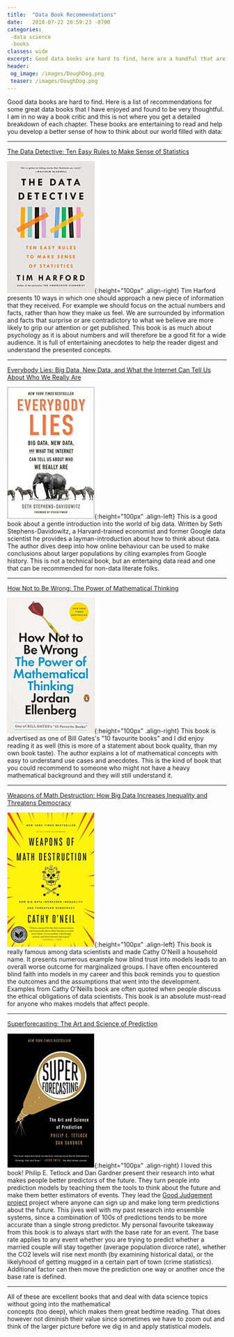 ```yaml
---
title:  "Data Book Recommendations"
date:   2018-07-22 20:59:23 -0700
categories: 
 -data science 
 -books
classes: wide
excerpt: Good data books are hard to find, here are a handful that are great.
header:
 og_image: /images/DoughDog.png
 teaser: /images/DoughDog.png
---
```



Good data books are hard to find. Here is a list of recommendations for some great data books that I have enjoyed and found to be very thoughtful. I am in no way a book critic and this is not where you get a detailed breakdown of each chapter. These books are entertaining to read and help you develop a better sense of how to think about our world filled with data:

---
 
 [The Data Detective: Ten Easy Rules to Make Sense of Statistics](https://www.amazon.ca/Data-Detective-Rules-Sense-Statistics/dp/0593084594)
 
 ![The Data Detective](/images/data_book_data_detective.jpg){:height="100px" .align-right} 
Tim Harford presents 10 ways in which one should approach a new piece of information that they received. For example we should focus on the actual numbers and facts, rather than how they make us feel. We are surrounded by information and facts that surprise or are contradictory to what we believe are more likely to grip our attention or get published. This book is as much about psychology as it is about numbers and will therefore be a good fit for a wide audience. It is full of entertaining anecdotes to help the reader digest and understand the presented concepts.


---
 
 [Everybody Lies: Big Data, New Data, and What the Internet Can Tell Us About Who We Really Are](https://www.amazon.com/Everybody-Lies-Internet-About-Really/dp/0062390856/)
 
 ![Everybody Lies](/images/data_book_everybody_lies.jpg){:height="100px" .align-left} 
 This is a good book about a gentle introduction into the world of big data. Written by Seth Stephens-Davidowitz, a Harvard-trained economist and former Google data scientist he provides a layman-introduction about how to think about data. The author dives deep into how online behaviour can be used to make conclusions about larger populations by citing examples from Google history. This is not a technical book, but an entertaing data read and one that can be recommended for non-data literate folks.

 
---
 [How Not to Be Wrong: The Power of Mathematical Thinking](https://www.amazon.com/How-Not-Be-Wrong-Mathematical/dp/0143127535)
 
 
  ![How Not To Be Wrong](/images/data_book_how_not_to_be_wrong.jpg){:height="100px" .align-right} 
This book is advertised as one of Bill Gates's "10 favourite books" and I did enjoy reading it as well (this is more of a statement about book quality, than my own book taste). The author explains a lot of mathematical concepts with easy to understand use cases and anecdotes. This is the kind of book that you could recommend to someone who might not have a heavy mathematical background and they will still understand it. 

 ---
 [Weapons of Math Destruction: How Big Data Increases Inequality and Threatens Democracy](https://www.amazon.com/Weapons-Math-Destruction-Increases-Inequality/dp/0553418831)
 
  ![Weapons of Math Destruction](/images/data_book_weapons_of_math.jpg){:height="100px" .align-left} 
This book is really famous among data scientists and made Cathy O'Neill a household name. It presents numerous example how blind trust into models leads to an overall worse outcome for marginalized groups. I have often encountered blind faith into models in my career and this book reminds you to question the outcomes and the assumptions that went into the development. Examples from Cathy O'Neills book are often quoted when people discuss the ethical obligations of data scientists. This book is an absolute must-read for anyone who makes models that affect people.

 
 ---
 [Superforecasting: The Art and Science of Prediction](https://www.amazon.com/Superforecasting-Science-Prediction-Philip-Tetlock/dp/0804136718/)
 
  ![Superforecasting](/images/data_book_superforecasting.jpg){:height="100px" .align-right} 
I loved this book! Philip E. Tetlock and Dan Gardner present their research into what makes people better predictors of the future. They turn people into prediction models by teaching them the tools to think about the future and make them better estimators of events. They lead the [Good Judgement project](https://goodjudgment.com/) project where anyone can sign up and make long term predictions about the future. This jives well with my past research into ensemble systems, since a combination of 100s of predictions tends to be more accurate than a single strong predictor. My personal favourite takeaway from this book is to always start with the base rate for an event. The base rate applies to any event whether you are trying to predict whether a married couple will stay together (average population divorce rate), whether the CO2 levels will rise next month (by examining historical data), or the likelyhood of getting mugged in a certain part of town (crime statistics). Additional factor can then move the prediction one way or another once the base rate is defined. 

---

All of these are excellent books that and deal with data science topics without going into the mathematical  
concepts (too deep), which makes them great bedtime reading. That does however not diminish their value since sometimes we have to zoom out and think of the larger picture before we dig in and apply statistical models.
